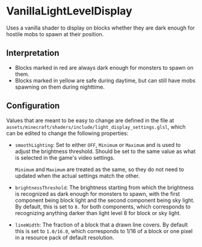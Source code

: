 # VanillaLightLevelDisplay
Uses a vanilla shader to display on blocks whether they are dark enough for hostile mobs to spawn at their position.
## Interpretation
* Blocks marked in red are always dark enough for monsters to spawn on them.
* Blocks marked in yellow are safe during daytime, but can still have mobs spawning on them during nighttime.
## Configuration
Values that are meant to be easy to change are defined in the file at `assets/minecraft/shaders/include/light_display_settings.glsl`, which can be edited to change the following properties:
* `smoothLighting`: Set to either `OFF`, `Minimum` or `Maximum` and is used to adjust the brightness threshold. Should be set to the same value as what is selected in the game's video settings. 
  
  `Minimum` and `Maximum` are treated as the same, so they do not need to updated when the actual settings match the other.
* `brightnessThreshold`: The brightness starting from which the brightness is recognized as dark enough for monsters to spawn, with the first component being block light and the second component being sky light. By default, this is set to `8.` for both components, which corresponds to recognizing anything darker than light level 8 for block or sky light.
* `lineWidth`: The fraction of a block that a drawn line covers. By default this is set to `1.0/16.0`, which corresponds to 1/16 of a block or one pixel in a resource pack of default resolution.


